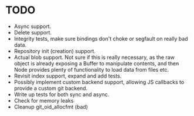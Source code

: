 # TODO

* Async support.
* Delete support.
* Integrity tests, make sure bindings don't choke or segfault on really bad data.
* Repository init (creation) support.
* Actual blob support. Not sure if this is really necessary, as the raw object is already exposing a Buffer to manipulate contents, and then Node provides plenty of functionality to load data from files etc.
* Revisit index support, expand and add tests.
* Possibly implement custom backend support, allowing JS callbacks to provide a custom git backend.
* Write up tests for both sync and async.
* Check for memory leaks
* Cleanup git_oid_allocfmt (bad)